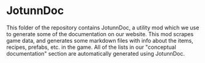 # JotunnDoc
This folder of the repository contains JotunnDoc, a utility mod which we use to generate some of the documentation on our website. This mod scrapes game data, and generates some markdown files with info about the items, recipes, prefabs, etc. in the game. All of the lists in our "conceptual documentation" section are automatically generated using JotunnDoc.